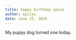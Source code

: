 ```yaml
---
title: happy birthday gaius
author: epilys
date: June 15, 2019
---
```


My puppy dog turned one today.

